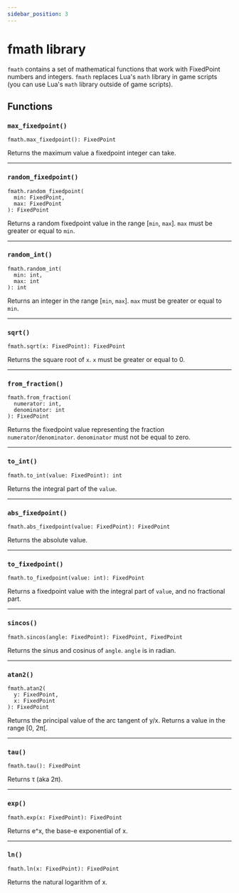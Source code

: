 ```yaml
---
sidebar_position: 3
---
```


# fmath library

<!-- This file is automatically generated. -->
<!--   Manual edits will be overwritten!   -->

<!-- markdownlint-disable -->

`fmath` contains a set of mathematical functions that work with FixedPoint numbers and integers. `fmath` replaces Lua's `math` library in game scripts (you can use Lua's `math` library outside of game scripts).

## Functions
### `max_fixedpoint()`
```tsx
fmath.max_fixedpoint(): FixedPoint
```
Returns the maximum value a fixedpoint integer can take.


---
### `random_fixedpoint()`
```tsx
fmath.random_fixedpoint(
  min: FixedPoint,
  max: FixedPoint
): FixedPoint
```
Returns a random fixedpoint value in the range [`min`, `max`]. `max` must be greater or equal to `min`.


---
### `random_int()`
```tsx
fmath.random_int(
  min: int,
  max: int
): int
```
Returns an integer in the range [`min`, `max`]. `max` must be greater or equal to `min`.


---
### `sqrt()`
```tsx
fmath.sqrt(x: FixedPoint): FixedPoint
```
Returns the square root of `x`. `x` must be greater or equal to 0.


---
### `from_fraction()`
```tsx
fmath.from_fraction(
  numerator: int,
  denominator: int
): FixedPoint
```
Returns the fixedpoint value representing the fraction `numerator`/`denominator`. `denominator` must not be equal to zero.


---
### `to_int()`
```tsx
fmath.to_int(value: FixedPoint): int
```
Returns the integral part of the `value`.


---
### `abs_fixedpoint()`
```tsx
fmath.abs_fixedpoint(value: FixedPoint): FixedPoint
```
Returns the absolute value.


---
### `to_fixedpoint()`
```tsx
fmath.to_fixedpoint(value: int): FixedPoint
```
Returns a fixedpoint value with the integral part of `value`, and no fractional part.


---
### `sincos()`
```tsx
fmath.sincos(angle: FixedPoint): FixedPoint, FixedPoint
```
Returns the sinus and cosinus of `angle`. `angle` is in radian.


---
### `atan2()`
```tsx
fmath.atan2(
  y: FixedPoint,
  x: FixedPoint
): FixedPoint
```
Returns the principal value of the arc tangent of y/x. Returns a value in the range [0, 2π[.


---
### `tau()`
```tsx
fmath.tau(): FixedPoint
```
Returns τ (aka 2π).


---
### `exp()`
```tsx
fmath.exp(x: FixedPoint): FixedPoint
```
Returns e^x, the base-e exponential of x.


---
### `ln()`
```tsx
fmath.ln(x: FixedPoint): FixedPoint
```
Returns the natural logarithm of x.

